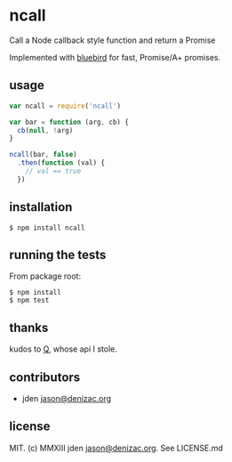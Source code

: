 # ncall
Call a Node callback style function and return a Promise

Implemented with [bluebird](https://npm.im/bluebird) for fast, Promise/A+ promises.


## usage
```js
var ncall = require('ncall')

var bar = function (arg, cb) {
  cb(null, !arg)
}

ncall(bar, false)
  .then(function (val) {
    // val == true
  })
```

## installation

    $ npm install ncall


## running the tests

From package root:

    $ npm install
    $ npm test


## thanks

kudos to [Q](https://npm.im/q), whose api I stole.


## contributors

- jden <jason@denizac.org>


## license

MIT. (c) MMXIII jden <jason@denizac.org>. See LICENSE.md
